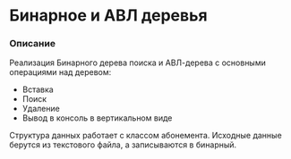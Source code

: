 # Бинарное и АВЛ деревья

### Описание

Реализация Бинарного дерева поиска и АВЛ-дерева с основными операциями над деревом:

* Вставка
* Поиск
* Удаление
* Вывод в консоль в вертикальном виде

Структура данных работает с классом абонемента.
Исходные данные берутся из текстового файла, а записываются в бинарный.